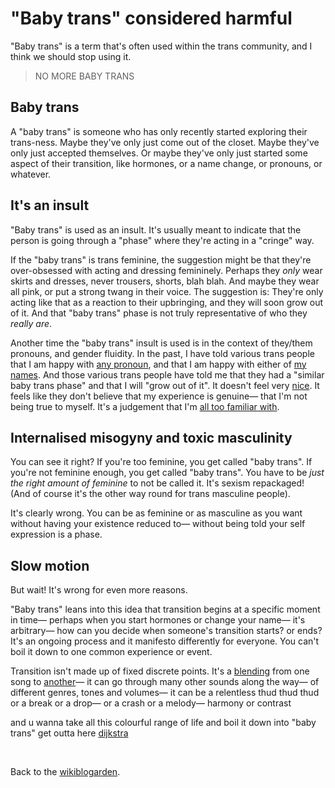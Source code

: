 # "Baby trans" considered harmful

"Baby trans" is a term that's often used within the trans community, and I think we should stop using it. 

> NO MORE BABY TRANS

## Baby trans

A "baby trans" is someone who has only recently started exploring their trans-ness. Maybe they've only just come out of the closet. Maybe they've only just accepted themselves. Or maybe they've only just started some aspect of their transition, like hormones, or a name change, or pronouns, or whatever. 

## It's an insult

"Baby trans" is used as an insult. It's usually meant to indicate that the person is going through a "phase" where they're acting in a "cringe" way.

If the "baby trans" is trans feminine, the suggestion might be that they're over-obsessed with acting and dressing femininely. Perhaps they *only* wear skirts and dresses, never trousers, shorts, blah blah. And maybe they wear all pink, or put a strong twang in their voice. The suggestion is: They're only acting like that as a reaction to their upbringing, and they will soon grow out of it. And that "baby trans" phase is not truly representative of who they *really are*.

Another time the "baby trans" insult is used is in the context of they/them pronouns, and gender fluidity. In the past, I have told various trans people that I am happy with [any pronoun](https://www.todepond.com/pronouns/), and that I am happy with either of [my names](/wikiblogarden/my-name). And those various trans people have told me that they had a "similar baby trans phase" and that I will "grow out of it". It doesn't feel very [nice](https://www.todepond.com/wikiblogarden/genocide/internalised/transphobia/). It feels like they don't believe that my experience is genuine— that I'm not being true to myself. It's a judgement that I'm [all too familiar with](https://www.todepond.com/wikiblogarden/health/conversion-therapy/).

## Internalised misogyny and toxic masculinity

You can see it right? If you're too feminine, you get called "baby trans". If you're not feminine enough, you get called "baby trans". You have to be *just the right amount of feminine* to not be called it. It's sexism repackaged! (And of course it's the other way round for trans masculine people).

It's clearly wrong. You can be as feminine or as masculine as you want without having your existence reduced to— without being told your self expression is a phase.

## Slow motion

But wait! It's wrong for even more reasons.

"Baby trans" leans into this idea that transition begins at a specific moment in time— perhaps when you start hormones or change your name— it's arbitrary— how can you decide when someone's transition starts? or ends? It's an ongoing process and it manifesto differently for everyone. You can't boil it down to one common experience or event.

Transition isn't made up of fixed discrete points. It's a [blending](https://www.todepond.com/wikiblogarden/blending/) from one song to [another](https://www.todepond.com/wikiblogarden/health/transition/in-slow-motion/)— it can go through many other sounds along the way— of different genres, tones and volumes— it can be a relentless thud thud thud or a break or a drop— or a crash or a melody— harmony or contrast

and u wanna take all this colourful range of life and boil it down into "baby trans" get outta here [dijkstra](https://futureofcoding.org/episodes/067)

<br>

Back to the [wikiblogarden](/wikiblogarden).
